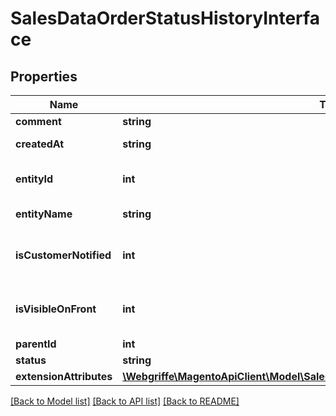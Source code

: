 # SalesDataOrderStatusHistoryInterface

## Properties
Name | Type | Description | Notes
------------ | ------------- | ------------- | -------------
**comment** | **string** | Comment. | 
**createdAt** | **string** | Created-at timestamp. | [optional] 
**entityId** | **int** | Order status history ID. | [optional] 
**entityName** | **string** | Entity name. | [optional] 
**isCustomerNotified** | **int** | Is-customer-notified flag value. | 
**isVisibleOnFront** | **int** | Is-visible-on-storefront flag value. | 
**parentId** | **int** | Parent ID. | 
**status** | **string** | Status. | [optional] 
**extensionAttributes** | [**\Webgriffe\MagentoApiClient\Model\SalesDataOrderStatusHistoryExtensionInterface**](SalesDataOrderStatusHistoryExtensionInterface.md) |  | [optional] 

[[Back to Model list]](../README.md#documentation-for-models) [[Back to API list]](../README.md#documentation-for-api-endpoints) [[Back to README]](../README.md)


